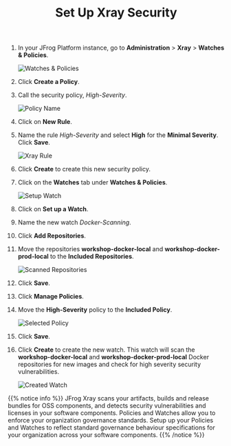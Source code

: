 ﻿---
title: "Set Up Xray Security"
chapter: false
weight: 28
pre: "<b>2.8 </b>"
---

1. In your JFrog Platform instance, go to **Administration** > **Xray** > **Watches & Policies**.

    ![Watches & Policies](/images/watches-policies.png)

2. Click **Create a Policy**.

3. Call the security policy, _High-Severity_.

    ![Policy Name](/images/policy-name.png)

4. Click on **New Rule**.

5. Name the rule _High-Severity_ and select **High** for the **Minimal Severity**. Click **Save**.

    ![Xray Rule](/images/xray-rule.png)

6. Click **Create** to create this new security policy.

7. Click on the **Watches** tab under **Watches & Policies**.

    ![Setup Watch](/images/setup-watch.png)

8. Click on **Set up a Watch**.

9. Name the new watch _Docker-Scanning_.

10. Click **Add Repositories**.

11. Move the repositories **workshop-docker-local** and **workshop-docker-prod-local** to the **Included Repositories**.

    ![Scanned Repositories](/images/scanned-repositories.png)

12. Click **Save**.

13. Click **Manage Policies**.

14. Move the **High-Severity** policy to the **Included Policy**.

    ![Selected Policy](/images/selected-policy.png)

15. Click **Save**.

16. Click **Create** to create the new watch. This watch will scan the **workshop-docker-local** and **workshop-docker-prod-local** Docker repositories for new images and check for high severity security vulnerabilities.

    ![Created Watch](/images/created-watch.png)

{{% notice info %}}
JFrog Xray scans your artifacts, builds and release bundles for OSS components, and detects security vulnerabilities and licenses in your software components.
Policies and Watches allow you to enforce your organization governance standards. Setup up your Policies and Watches to reflect standard governance behaviour specifications for your organization across your software components.
{{% /notice %}}

